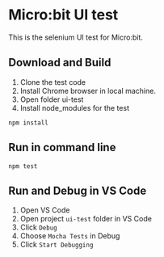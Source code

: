 # Micro:bit UI test 

This is the selenium UI test for Micro:bit.

## Download and Build

1. Clone the test code 
2. Install Chrome browser in local machine.
2. Open folder ui-test 
4. Install node_modules for the test

```
npm install
```

## Run in command line

```
npm test
```

## Run and Debug in VS Code

1. Open VS Code 
2. Open project `ui-test` folder in VS Code
3. Click `Debug`
4. Choose `Mocha Tests` in Debug
5. Click `Start Debugging`


